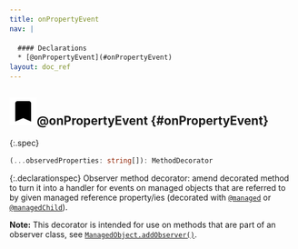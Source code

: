 ```yaml
---
title: onPropertyEvent
nav: |

  #### Declarations
  * [@onPropertyEvent](#onPropertyEvent)
layout: doc_ref
---
```


## ![](/assets/icons/spec-decorator.svg)@onPropertyEvent {#onPropertyEvent}
{:.spec}

```typescript
(...observedProperties: string[]): MethodDecorator
```
{:.declarationspec}
Observer method decorator: amend decorated method to turn it into a handler for events on managed objects that are referred to by given managed reference property/ies (decorated with [`@managed`](./managed) or [`@managedChild`](./managedChild)).

**Note:** This decorator is intended for use on methods that are part of an observer class, see [`ManagedObject.addObserver()`](./ManagedObject#ManagedObject:addObserver).

